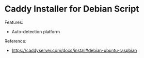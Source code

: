 # Caddy Installer for Debian Script

Features:
* Auto-detection platform

Reference: 
* https://caddyserver.com/docs/install#debian-ubuntu-raspbian
